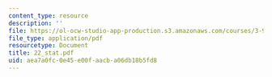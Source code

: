```yaml
---
content_type: resource
description: ''
file: https://ol-ocw-studio-app-production.s3.amazonaws.com/courses/3-91-mechanical-behavior-of-plastics-spring-2007/aea7a0fc0e45e00faacba06db18b5fd8_22_stat.pdf
file_type: application/pdf
resourcetype: Document
title: 22_stat.pdf
uid: aea7a0fc-0e45-e00f-aacb-a06db18b5fd8
---
```


